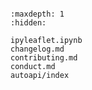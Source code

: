 ```{include} ../README.md
```

```{toctree}
:maxdepth: 1
:hidden:

ipyleaflet.ipynb
changelog.md
contributing.md
conduct.md
autoapi/index
```